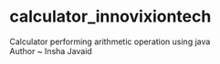 # calculator_innovixiontech
Calculator performing arithmetic operation using java 
<br>
Author ~ Insha Javaid
